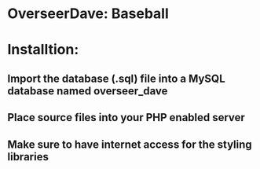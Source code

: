 # OverseerDave: Baseball

# Installtion:
## Import the database (.sql) file into a MySQL database named overseer_dave
## Place source files into your PHP enabled server
## Make sure to have internet access for the styling libraries
